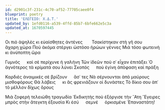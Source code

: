 ```yaml
---
id: d2901c3f-231c-4c70-af52-77705caee0f4
blueprint: poetry
title: 'ΕΛΕΓΕΙΟ: Χ.Δ.Τ.'
updated_by: 1efd0116-a539-4ffd-85b7-6bfe662e5c3a
updated_at: 1670597445
---
```

Οι πιὸ ἀψηλὲς κι εὐαίσθητες ἀντένες
 &nbsp; &emsp; Τσακίστηκαν στὴ γῆ σου &emsp; ἄχαρη χώρα
Ποὺ ἀκόμα στέργει ὡστόσο ἡρώων γέννες
Μιὰ τόσο φωτεινὴ κι ἀνύποπτη ὥρα

Γυμνός &emsp; καὶ σὲ περίχυνε ἡ γαλήνη
Τῶν ἰδεῶν ποὺ σ᾿ εἶχαν ἐπιτάξει
῾Ο ἁγνότερος τὰ κρίματά σου λύνει
Σκοπός &emsp; ποὺ ἐγίνη ἀπόφαση καὶ πράξη

Καρδιὲς ἀναιμικὲς σὲ βρίζουν &emsp; ἄσ᾿ τες
Νὰ σέρνουνται ἀπὸ μαύρους μισθοφόρους
Θὰ λάβεις &emsp; κι ἂς φρενιάζουν οἱ δυνάστες
Τὸ δίκιο σου ἀπ᾿ τὸ μέλλον δίχως ὅρους
		
Μιὰ ζοφερὴ τελειώθη τραγωδία
᾿Εκδικητὴς ποὺ ἐξόργισε τὴν ῎Ατη
῎Εγειρες μπρὸς στὴν ἄτεγκτη ἐξουσία
Κι ἐσύ &emsp; σεμνέ &emsp; ὁρκισμένε ᾿Επαναστάτη!